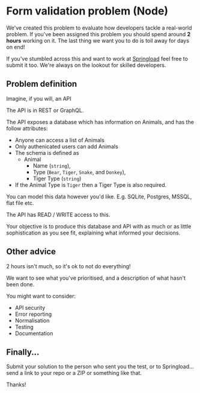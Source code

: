 # Form validation problem (Node)

We've created this problem to evaluate how developers tackle a real-world problem. If you've been assigned this problem you should spend around **2 hours** working on it. The last thing we want you to do is toil away for days on end!

If you've stumbled across this and want to work at [Springload](https://www.springload.co.nz/) feel free to submit it too. We're always on the lookout for skilled developers.

## Problem definition

Imagine, if you will, an API

The API is in REST or GraphQL.

The API exposes a database which has information on Animals, and has the follow attributes:

* Anyone can access a list of Animals
* Only authenicated users can add Animals
* The schema is defined as
  * Animal 
    * Name (`string`),
    * Type (`Bear`, `Tiger`, `Snake`, and `Donkey`),
    * Tiger Type (`string`)
* If the Animal Type is `Tiger` then a Tiger Type is also required.

You can model this data however you'd like. E.g. SQLite, Postgres, MSSQL, flat file etc.

The API has READ / WRITE access to this.

Your objective is to produce this database and API with as much or as little sophistication as you see fit, explaining what informed your decisions.

## Other advice

2 hours isn't much, so it's ok to not do everything!

We want to see what you've prioritised, and a description of what hasn't been done.

You might want to consider:

- API security
- Error reporting
- Normalisation
- Testing
- Documentation

## Finally...

Submit your solution to the person who sent you the test, or to Springload... send a link to your repo or a ZIP or something like that.

Thanks!
